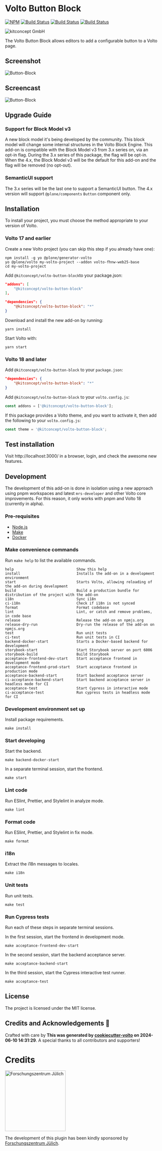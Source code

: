 # Volto Button Block

[![NPM](https://img.shields.io/npm/v/@kitconcept/volto-button-block.svg)](https://www.npmjs.com/package/@kitconcept/volto-button-block)
[![Build Status](https://github.com/kitconcept/volto-button-block/actions/workflows/code.yml/badge.svg)](https://github.com/kitconcept/volto-button-block/actions)
[![Build Status](https://github.com/kitconcept/volto-button-block/actions/workflows/unit.yml/badge.svg)](https://github.com/kitconcept/volto-button-block/actions)
[![Build Status](https://github.com/kitconcept/volto-button-block/actions/workflows/acceptance.yml/badge.svg)](https://github.com/kitconcept/volto-button-block/actions)

![kitconcept GmbH](https://github.com/kitconcept/volto-blocks/raw/master/kitconcept.png)

The Volto Button Block allows editors to add a configurable button to a Volto page.

## Screenshot

![Button-Block](https://github.com/kitconcept/volto-button-block/raw/master/screenshot.png)

## Screencast

![Button-Block](https://github.com/kitconcept/volto-button-block/raw/master/screencast.gif)

## Upgrade Guide

### Support for Block Model v3

A new block model it's being developed by the community.
This block model will change some internal structures in the Volto Block Engine.
This add-on is compatible with the Block Model v3 from 3.x series on, via an opt-in flag.
During the 3.x series of this package, the flag will be opt-in.
When the 4.x, the Block Model v3 will be the default for this add-on and the flag will be removed (no opt-out).

### SemanticUI support

The 3.x series will be the last one to support a SemanticUI button.
The 4.x version will support `@plone/components` `Button` component only.

## Installation

To install your project, you must choose the method appropriate to your version of Volto.


### Volto 17 and earlier

Create a new Volto project (you can skip this step if you already have one):

```
npm install -g yo @plone/generator-volto
yo @plone/volto my-volto-project --addon volto-fhnw-web25-base
cd my-volto-project
```

Add `@kitconcept/volto-button-block`to your package.json:

```JSON
"addons": [
    "@kitconcept/volto-button-block"
],

"dependencies": {
    "@kitconcept/volto-button-block": "*"
}
```

Download and install the new add-on by running:

```
yarn install
```

Start Volto with:

```
yarn start
```

### Volto 18 and later

Add `@kitconcept/volto-button-block` to your `package.json`:

```json
"dependencies": {
    "@kitconcept/volto-button-block": "*"
}
```

Add `@kitconcept/volto-button-block` to your `volto.config.js`:

```javascript
const addons = ['@kitconcept/volto-button-block'];
```

If this package provides a Volto theme, and you want to activate it, then add the following to your `volto.config.js`:

```javascript
const theme = '@kitconcept/volto-button-block';
```

## Test installation

Visit http://localhost:3000/ in a browser, login, and check the awesome new features.


## Development

The development of this add-on is done in isolation using a new approach using pnpm workspaces and latest `mrs-developer` and other Volto core improvements.
For this reason, it only works with pnpm and Volto 18 (currently in alpha).


### Pre-requisites

-   [Node.js](https://6.docs.plone.org/install/create-project.html#node-js)
-   [Make](https://6.docs.plone.org/install/create-project.html#make)
-   [Docker](https://6.docs.plone.org/install/create-project.html#docker)


### Make convenience commands

Run `make help` to list the available commands.

```text
help                             Show this help
install                          Installs the add-on in a development environment
start                            Starts Volto, allowing reloading of the add-on during development
build                            Build a production bundle for distribution of the project with the add-on
i18n                             Sync i18n
ci-i18n                          Check if i18n is not synced
format                           Format codebase
lint                             Lint, or catch and remove problems, in code base
release                          Release the add-on on npmjs.org
release-dry-run                  Dry-run the release of the add-on on npmjs.org
test                             Run unit tests
ci-test                          Run unit tests in CI
backend-docker-start             Starts a Docker-based backend for development
storybook-start                  Start Storybook server on port 6006
storybook-build                  Build Storybook
acceptance-frontend-dev-start    Start acceptance frontend in development mode
acceptance-frontend-prod-start   Start acceptance frontend in production mode
acceptance-backend-start         Start backend acceptance server
ci-acceptance-backend-start      Start backend acceptance server in headless mode for CI
acceptance-test                  Start Cypress in interactive mode
ci-acceptance-test               Run cypress tests in headless mode for CI
```

### Development environment set up

Install package requirements.

```shell
make install
```

### Start developing

Start the backend.

```shell
make backend-docker-start
```

In a separate terminal session, start the frontend.

```shell
make start
```

### Lint code

Run ESlint, Prettier, and Stylelint in analyze mode.

```shell
make lint
```

### Format code

Run ESlint, Prettier, and Stylelint in fix mode.

```shell
make format
```

### i18n

Extract the i18n messages to locales.

```shell
make i18n
```

### Unit tests

Run unit tests.

```shell
make test
```

### Run Cypress tests

Run each of these steps in separate terminal sessions.

In the first session, start the frontend in development mode.

```shell
make acceptance-frontend-dev-start
```

In the second session, start the backend acceptance server.

```shell
make acceptance-backend-start
```

In the third session, start the Cypress interactive test runner.

```shell
make acceptance-test
```

## License

The project is licensed under the MIT license.

## Credits and Acknowledgements 🙏

Crafted with care by **This was generated by [cookiecutter-volto](https://github.com/plone/cookiecutter-volto/frontend_addon) on 2024-06-10 14:31:29**. A special thanks to all contributors and supporters!


# Credits

<img alt="Forschungszentrum Jülich" src="https://github.com/kitconcept/volto-blocks/raw/master/fz-juelich.svg" width="200px" />

The development of this plugin has been kindly sponsored by [Forschungszentrum Jülich](https://fz-juelich.de).
